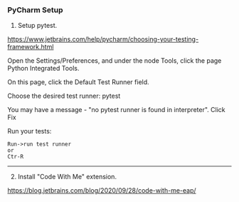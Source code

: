 
### PyCharm Setup

1. Setup pytest.

https://www.jetbrains.com/help/pycharm/choosing-your-testing-framework.html

Open the Settings/Preferences, and under the node Tools, click the page Python Integrated Tools.

On this page, click the Default Test Runner field.

Choose the desired test runner: pytest

You may have a message - "no pytest runner is found in interpreter".
Click Fix


Run your tests:

	Run->run test runner
	or
	Ctr-R

--------------------

2. Install "Code With Me" extension.

https://blog.jetbrains.com/blog/2020/09/28/code-with-me-eap/
